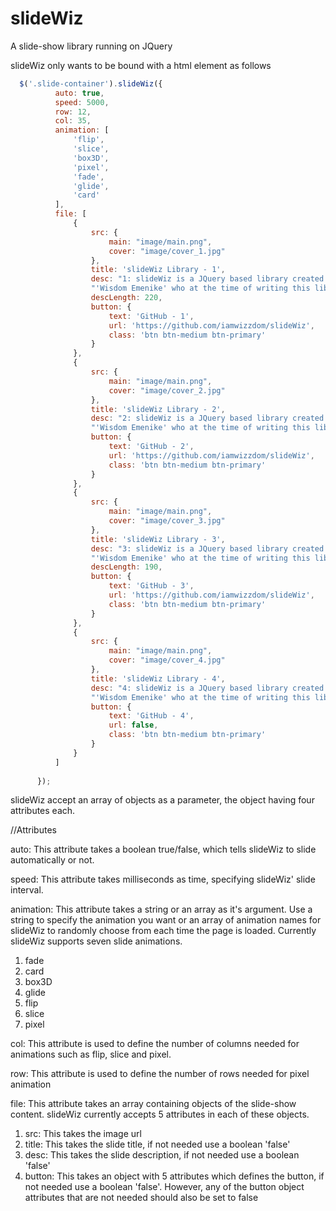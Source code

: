 # slideWiz
A slide-show library running on JQuery

slideWiz only wants to be bound with a html element as follows 

```javascript 
  $('.slide-container').slideWiz({
          auto: true,
          speed: 5000,
          row: 12,
          col: 35,
          animation: [
              'flip',
              'slice',
              'box3D',
              'pixel',
              'fade',
              'glide',
              'card'
          ],
          file: [
              {
                  src: {
                      main: "image/main.png",
                      cover: "image/cover_1.jpg"
                  },
                  title: 'slideWiz Library - 1',
                  desc: "1: slideWiz is a JQuery based library created by a Nigerian Software Engineer by the name " +
                  "'Wisdom Emenike' who at the time of writing this library works at Imaxinacion Technology, one of Nigeria's leading IT companies.",
                  descLength: 220,
                  button: {
                      text: 'GitHub - 1',
                      url: 'https://github.com/iamwizzdom/slideWiz',
                      class: 'btn btn-medium btn-primary'
                  }
              },
              {
                  src: {
                      main: "image/main.png",
                      cover: "image/cover_2.jpg"
                  },
                  title: 'slideWiz Library - 2',
                  desc: "2: slideWiz is a JQuery based library created by a Nigerian Software Engineer by the name " +
                  "'Wisdom Emenike' who at the time of writing this library works at Imaxinacion Technology, one of Nigeria's leading IT companies.",
                  button: {
                      text: 'GitHub - 2',
                      url: 'https://github.com/iamwizzdom/slideWiz',
                      class: 'btn btn-medium btn-primary'
                  }
              },
              {
                  src: {
                      main: "image/main.png",
                      cover: "image/cover_3.jpg"
                  },
                  title: 'slideWiz Library - 3',
                  desc: "3: slideWiz is a JQuery based library created by a Nigerian Software Engineer by the name " +
                  "'Wisdom Emenike' who at the time of writing this library works at Imaxinacion Technology, one of Nigeria's leading IT companies.",
                  descLength: 190,
                  button: {
                      text: 'GitHub - 3',
                      url: 'https://github.com/iamwizzdom/slideWiz',
                      class: 'btn btn-medium btn-primary'
                  }
              },
              {
                  src: {
                      main: "image/main.png",
                      cover: "image/cover_4.jpg"
                  },
                  title: 'slideWiz Library - 4',
                  desc: "4: slideWiz is a JQuery based library created by a Nigerian Software Engineer by the name " +
                  "'Wisdom Emenike' who at the time of writing this library works at Imaxinacion Technology, one of Nigeria's leading IT companies.",
                  button: {
                      text: 'GitHub - 4',
                      url: false,
                      class: 'btn btn-medium btn-primary'
                  }
              }
          ]
  
      });
```

slideWiz accept an array of objects as a parameter, the object having four attributes each.

//Attributes

auto: This attribute takes a boolean true/false, which tells slideWiz to slide automatically or not.

speed: This attribute takes milliseconds as time, specifying slideWiz' slide interval.

animation: This attribute takes a string or an array as it's argument. Use a string to specify the animation 
you want or an array of animation names for slideWiz to randomly choose from each time the page is loaded. 
Currently slideWiz supports seven slide animations. 

1. fade 
2. card 
3. box3D
4. glide
5. flip
6. slice
7. pixel

col: This attribute is used to define the number of columns needed for animations such as flip, slice and pixel.

row: This attribute is used to define the number of rows needed for pixel animation

file: This attribute takes an array containing objects of the slide-show content. 
slideWiz currently accepts 5 attributes in each of these objects.

1. src: This takes the image url
2. title: This takes the slide title, if not needed use a boolean 'false'
3. desc: This takes the slide description, if not needed use a boolean 'false'
4. button: This takes an object with 5 attributes which defines the button, if not needed use a boolean 'false'. 
However, any of the button object attributes that are not needed should also be set to false
